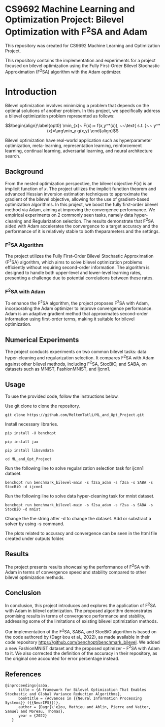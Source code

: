 # CS9692 Machine Learning and Optimization Project: Bilevel Optimization with F$`^2`$SA and Adam

This repository was created for CS9692 Machine Learning and Optimization Project. 

This repository contains the implementation and experiments for a project focused on bilevel optimization using the Fully First-Order Bilevel Stochastic Approximation (F$`^2`$SA) algorithm with the Adam optimizer.

# Introduction
Bilevel optimization involves minimizing a problem that depends on the optimal solutions of another problem. In this project, we specifically address a bilevel optimization problem represented as follows:

```math
\begin{align}\label{opt0}
\min_{x}~ F(x):= f(x,y^*(x)), ~~\text{ s.t. }~~ y^*(x)=\arg\min_y g(x,y)
\end{align}
```

Bilevel optimization have real-world application such as hyperparameter optimization, meta-learning, representation learning, reinforcement learning, continual learning, adversarial learning, and neural architecture search.
## Background
From the nested optimization perspective, the bilevel objective $`F(x)`$ is an implicit function of $`x`$. The project utilizes the implicit function theorem and advanced Hessian inversion estimation techniques to approximate the gradient of the bilevel objective, allowing for the use of gradient-based optimization algorithms.
In this project, we boost the fully first-order bilevel method via Adam, aiming at improving the convergence performance. We empirical experiments on 2 commonly seen tasks, namely data hyper-cleaning and Regularization selection. The results demonstrate that F$`^2`$SA aided with Adam accelerates the convergence to a target accuracy and the performance of it is relatively stable to both theparameters and the settings.

### F$`^2`$SA Algorithm
The project utilizes the Fully First-Order Bilevel Stochastic Approximation (F$`^2`$SA) algorithm, which aims to solve bilevel optimization problems efficiently without requiring second-order information. The algorithm is designed to handle both upper-level and lower-level learning rates, presenting a challenge due to potential correlations between these rates.
### F$`^2`$SA with Adam
To enhance the F$`^2`$SA algorithm, the project proposes F$`^2`$SA with Adam, incorporating the Adam optimizer to improve convergence performance. Adam is an adaptive gradient method that approximates second-order information using first-order terms, making it suitable for bilevel optimization.

## Numerical Experiments
The project conducts experiments on two common bilevel tasks: data hyper-cleaning and regularization selection. It compares F$`^2`$SA with Adam against other bilevel methods, including F$`^2`$SA, StocBiO, and SABA, on datasets such as MNIST, FashionMNIST, and Ijcnn1.
## Usage
To use the provided code, follow the instructions below.

Use git clone to clone the repository.
```
git clone https://github.com/MeltemTatli/ML_and_Opt_Project.git
```

Install necessary libraries.
```
pip install -U benchopt

pip install jax

pip install libsvmdata
```

```
cd ML_and_Opt_Project
```

Run the following line to solve regularization selection task for ijcnn1 dataset.
```
benchopt run benchmark_bilevel-main -s f2sa_adam -s f2sa -s SABA -s StocBiO -d ijcnn1
```

Run the following line to solve data hyper-cleaning task for mnist dataset.
```
benchopt run benchmark_bilevel-main -s f2sa_adam -s f2sa -s SABA -s StocBiO -d mnist
```

Change the the string after -d to change the dataset. Add or substract a solver by using -s command.

The plots related to accuracy and convergence can be seen in the html file created under outputs folder.

## Results
The project presents results showcasing the performance of F$`^2`$SA with Adam in terms of convergence speed and stability compared to other bilevel optimization methods.
## Conclusion
In conclusion, this project introduces and explores the application of F$`^2`$SA with Adam in bilevel optimization. The proposed algorithm demonstrates promising results in terms of convergence performance and stability, addressing some of the limitations of existing bilevel optimization methods.


Our implementation of the F$`^2`$SA, SABA, and StocBiO algorithm is based on the code authored by (Dagr ́eou et al., 2022), as made available in their code repository https://github.com/benchopt/benchmark_bilevel. We added a new FashionMNIST dataset and the proposed optimizer – F$`^2`$SA with Adam to it. We also corrected the definition of the accuracy in their repository, as the original one accounted for error percentage instead.


References 
----------
```
@inproceedings{saba,
      title = {A Framework for Bilevel Optimization That Enables Stochastic and Global Variance Reduction Algorithms},
      booktitle = {Advances in {{Neural Information Processing Systems}} ({{NeurIPS}})},
      author = {Dagr{\'e}ou, Mathieu and Ablin, Pierre and Vaiter, Samuel and Moreau, Thomas},
      year = {2022}
   }
```
